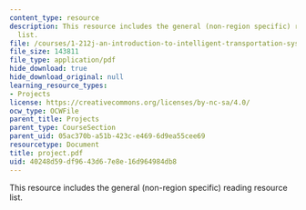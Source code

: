 ```yaml
---
content_type: resource
description: This resource includes the general (non-region specific) reading resource
  list.
file: /courses/1-212j-an-introduction-to-intelligent-transportation-systems-spring-2005/40248d59df9643d67e8e16d964984db8_project.pdf
file_size: 143811
file_type: application/pdf
hide_download: true
hide_download_original: null
learning_resource_types:
- Projects
license: https://creativecommons.org/licenses/by-nc-sa/4.0/
ocw_type: OCWFile
parent_title: Projects
parent_type: CourseSection
parent_uid: 05ac370b-a51b-423c-e469-6d9ea55cee69
resourcetype: Document
title: project.pdf
uid: 40248d59-df96-43d6-7e8e-16d964984db8
---
```

This resource includes the general (non-region specific) reading resource list.
